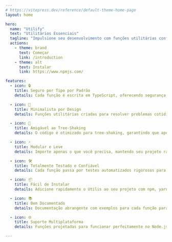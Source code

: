 ```yaml
---
# https://vitepress.dev/reference/default-theme-home-page
layout: home

hero:
  name: "Utilify"
  text: "Utilitários Essenciais"
  tagline: "Impulsione seu desenvolvimento com funções utilitárias confiáveis, seguras por tipo e eficientes para JavaScript e TypeScript"
  actions:
    - theme: brand
      text: Começar
      link: /introduction
    - theme: alt
      text: Instalar
      link: https://www.npmjs.com/

features:
  - icon: 🔒
    title: Seguro por Tipo por Padrão
    details: Cada função é escrita em TypeScript, oferecendo segurança completa de tipos e autocompletar para garantir confiabilidade durante o desenvolvimento.

  - icon: 🎯
    title: Minimalista por Design
    details: Funções utilitárias criadas para resolver problemas cotidianos de forma clara, eficiente e sem complexidade desnecessária.

  - icon: 🌲
    title: Amigável ao Tree-Shaking
    details: O código é otimizado para tree-shaking, garantindo que apenas as funções que você importa sejam incluídas no pacote final, mantendo-o pequeno e eficiente.

  - icon: ⚡
    title: Modular e Leve
    details: Importe apenas o que você precisa, mantendo seu projeto rápido e leve, sem dependências desnecessárias.

  - icon: 🛠️
    title: Totalmente Testado e Confiável
    details: Cada função passa por testes automatizados rigorosos para garantir estabilidade, tratamento de casos extremos e confiabilidade no mundo real.

  - icon: 📦
    title: Fácil de Instalar
    details: Adicione rapidamente o Utilis ao seu projeto com npm, yarn ou pnpm e comece a usá-lo imediatamente.

  - icon: 📚
    title: Bem Documentado
    details: Documentação abrangente com exemplos para cada função para ajudá-lo a começar rapidamente.

  - icon: 🌐
    title: Suporte Multiplataforma
    details: Funções projetadas para funcionar perfeitamente no Node.js, navegador e outros ambientes JavaScript.

---
```


